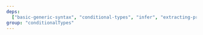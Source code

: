 ```yaml
---
deps:
  ["basic-generic-syntax", "conditional-types", "infer", "extracting-promises"]
group: "conditionalTypes"
---
```

